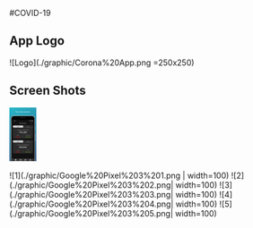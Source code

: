 #COVID-19

## App Logo
![Logo](./graphic/Corona%20App.png =250x250)

## Screen Shots

<img src="./graphic/Google%20Pixel%203%201.png" width="48">

![1](./graphic/Google%20Pixel%203%201.png | width=100)
![2](./graphic/Google%20Pixel%203%202.png| width=100)
![3](./graphic/Google%20Pixel%203%203.png| width=100)
![4](./graphic/Google%20Pixel%203%204.png| width=100)
![5](./graphic/Google%20Pixel%203%205.png| width=100)

